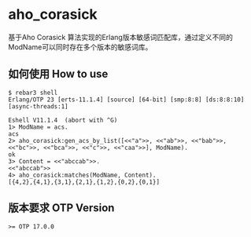 aho_corasick
=====

基于Aho Corasick 算法实现的Erlang版本敏感词匹配库，通过定义不同的ModName可以同时存在多个版本的敏感词库。

如何使用 How to use
-----

    $ rebar3 shell
    Erlang/OTP 23 [erts-11.1.4] [source] [64-bit] [smp:8:8] [ds:8:8:10] [async-threads:1]

    Eshell V11.1.4  (abort with ^G)
    1> ModName = acs.
    acs
    2> aho_corasick:gen_acs_by_list([<<"a">>, <<"ab">>, <<"bab">>, <<"bc">>, <<"bca">>, <<"c">>, <<"caa">>], ModName).
    ok
    3> Content = <<"abccab">>.
    <<"abccab">>
    4> aho_corasick:matches(ModName, Content).
    [{4,2},{4,1},{3,1},{2,1},{1,2},{0,2},{0,1}]

版本要求 OTP Version
-----
    >= OTP 17.0.0
